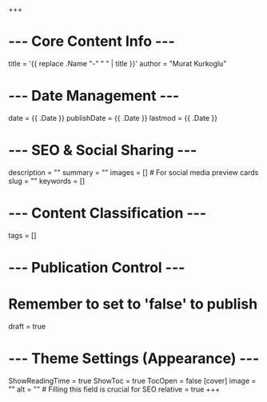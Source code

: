 +++
# --- Core Content Info ---
title = '{{ replace .Name "-" " " | title }}'
author = "Murat Kurkoglu"

# --- Date Management ---
date = {{ .Date }}
publishDate = {{ .Date }}
lastmod = {{ .Date }}

# --- SEO & Social Sharing ---
description = "" 
summary = ""
images = [] # For social media preview cards
slug = "" 
keywords = []

# --- Content Classification ---
tags = []

# --- Publication Control ---
# Remember to set to 'false' to publish
draft = true 

# --- Theme Settings (Appearance) ---
ShowReadingTime = true
ShowToc = true
TocOpen = false
[cover]
    image = "" 
    alt = "" # Filling this field is crucial for SEO
    relative = true
+++